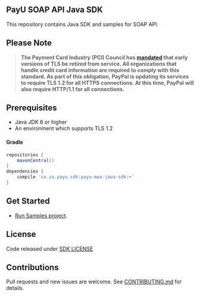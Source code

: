 ## PayU SOAP API Java SDK

This repository contains Java SDK and samples for SOAP API.

## Please Note
> **The Payment Card Industry (PCI) Council has [mandated](http://blog.pcisecuritystandards.org/migrating-from-ssl-and-early-tls) that early versions of TLS be retired from service.  All organizations that handle credit card information are required to comply with this standard. As part of this obligation, PayPal is updating its services to require TLS 1.2 for all HTTPS connections. At this time, PayPal will also require HTTP/1.1 for all connections.**

## Prerequisites
* Java JDK 6 or higher
* An environment which supports TLS 1.2 

#### Gradle
```gradle
repositories {
	mavenCentral()
}
dependencies {
	compile 'co.za.payu.sdk:payu-mea-java-sdk:+'
}
```

## Get Started
- [Run Samples project](rest-api-sample).

License
--------------------
Code released under [SDK LICENSE](LICENSE)

Contributions
--------------------
Pull requests and new issues are welcome. See [CONTRIBUTING.md](CONTRIBUTING.md) for details.
